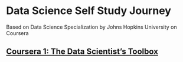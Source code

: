 # Data Science Self Study Journey
Based on Data Science Specialization by Johns Hopkins University on Coursera

## [Coursera 1: The Data Scientist’s Toolbox](https://www.coursera.org/learn/data-scientists-tools/home/welcome)

